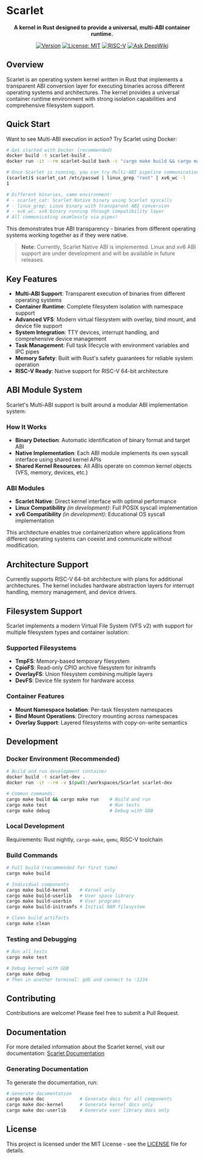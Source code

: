 # Scarlet

<div align="center">
  
**A kernel in Rust designed to provide a universal, multi-ABI container runtime.**

[![Version](https://img.shields.io/badge/version-0.12.2-blue.svg)](https://github.com/petitstrawberry/Scarlet)
[![License: MIT](https://img.shields.io/badge/License-MIT-yellow.svg)](LICENSE)
[![RISC-V](https://img.shields.io/badge/arch-RISC--V%2064-green)](https://riscv.org/)
[![Ask DeepWiki](https://deepwiki.com/badge.svg)](https://deepwiki.com/petitstrawberry/Scarlet)

</div>

## Overview

Scarlet is an operating system kernel written in Rust that implements a transparent ABI conversion layer for executing binaries across different operating systems and architectures. The kernel provides a universal container runtime environment with strong isolation capabilities and comprehensive filesystem support.

## Quick Start

Want to see Multi-ABI execution in action? Try Scarlet using Docker:

```bash
# Get started with Docker (recommended)
docker build -t scarlet-build .
docker run -it --rm scarlet-build bash -c "cargo make build && cargo make run"

# Once Scarlet is running, you can try Multi-ABI pipeline communication:
(scarlet)$ scarlet_cat /etc/passwd | linux_grep "root" | xv6_wc -l
1

# Different binaries, same environment:
# - scarlet_cat: Scarlet Native binary using Scarlet syscalls
# - linux_grep: Linux binary with transparent ABI conversion  
# - xv6_wc: xv6 binary running through compatibility layer
# All communicating seamlessly via pipes!
```

This demonstrates true ABI transparency - binaries from different operating systems working together as if they were native.

> **Note**: Currently, Scarlet Native ABI is implemented. Linux and xv6 ABI support are under development and will be available in future releases.

## Key Features

- **Multi-ABI Support**: Transparent execution of binaries from different operating systems
- **Container Runtime**: Complete filesystem isolation with namespace support
- **Advanced VFS**: Modern virtual filesystem with overlay, bind mount, and device file support
- **System Integration**: TTY devices, interrupt handling, and comprehensive device management
- **Task Management**: Full task lifecycle with environment variables and IPC pipes
- **Memory Safety**: Built with Rust's safety guarantees for reliable system operation
- **RISC-V Ready**: Native support for RISC-V 64-bit architecture

## ABI Module System

Scarlet's Multi-ABI support is built around a modular ABI implementation system:

### How It Works

- **Binary Detection**: Automatic identification of binary format and target ABI
- **Native Implementation**: Each ABI module implements its own syscall interface using shared kernel APIs
- **Shared Kernel Resources**: All ABIs operate on common kernel objects (VFS, memory, devices, etc.)

### ABI Modules

- **Scarlet Native**: Direct kernel interface with optimal performance
- **Linux Compatibility** *(in development)*: Full POSIX syscall implementation
- **xv6 Compatibility** *(in development)*: Educational OS syscall implementation

This architecture enables true containerization where applications from different operating systems can coexist and communicate without modification.

## Architecture Support

Currently supports RISC-V 64-bit architecture with plans for additional architectures. The kernel includes hardware abstraction layers for interrupt handling, memory management, and device drivers.

## Filesystem Support

Scarlet implements a modern Virtual File System (VFS v2) with support for multiple filesystem types and container isolation:

### Supported Filesystems

- **TmpFS**: Memory-based temporary filesystem
- **CpioFS**: Read-only CPIO archive filesystem for initramfs
- **OverlayFS**: Union filesystem combining multiple layers
- **DevFS**: Device file system for hardware access

### Container Features

- **Mount Namespace Isolation**: Per-task filesystem namespaces
- **Bind Mount Operations**: Directory mounting across namespaces
- **Overlay Support**: Layered filesystems with copy-on-write semantics

## Development

### Docker Environment (Recommended)

```bash
# Build and run development container
docker build -t scarlet-dev .
docker run -it --rm -v $(pwd):/workspaces/Scarlet scarlet-dev

# Common commands:
cargo make build && cargo make run    # Build and run
cargo make test                       # Run tests  
cargo make debug                      # Debug with GDB
```

### Local Development

Requirements: Rust nightly, `cargo-make`, `qemu`, RISC-V toolchain

### Build Commands

```bash
# Full build (recommended for first time)
cargo make build

# Individual components
cargo make build-kernel    # Kernel only
cargo make build-userlib   # User space library
cargo make build-userbin   # User programs
cargo make build-initramfs # Initial RAM filesystem

# Clean build artifacts
cargo make clean
```

### Testing and Debugging

```bash
# Run all tests
cargo make test

# Debug kernel with GDB
cargo make debug
# Then in another terminal: gdb and connect to :1234
```

## Contributing

Contributions are welcome! Please feel free to submit a Pull Request.

## Documentation

For more detailed information about the Scarlet kernel, visit our documentation:
[Scarlet Documentation](https://docs.scarlet.ichigo.dev/kernel)

### Generating Documentation

To generate the documentation, run:

```bash
# Generate documentation
cargo make doc             # Generate docs for all components
cargo make doc-kernel      # Generate kernel docs only
cargo make doc-userlib     # Generate user library docs only
```

## License

This project is licensed under the MIT License - see the [LICENSE](LICENSE) file for details.
